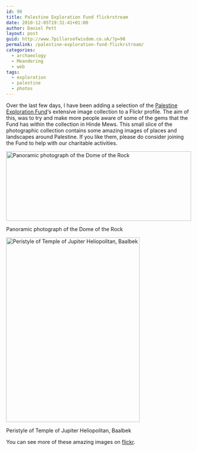 ```yaml
---
id: 98
title: Palestine Exploration Fund flickrstream
date: 2010-12-05T19:31:41+01:00
author: Daniel Pett
layout: post
guid: http://www.7pillarsofwisdom.co.uk/?p=98
permalink: /palestine-exploration-fund-flickrstream/
categories:
  - archaeology
  - Meandering
  - web
tags:
  - exploration
  - palestine
  - photos
---
```

Over the last few days, I have been adding a selection of the [Palestine Exploration Fund](http://www.pef.org.uk "The Palestine Exploration Fund")&#8216;s extensive image collection to a Flickr profile. The aim of this, was to try and make more people aware of some of the gems that the Fund has within the collection in Hinde Mews. This small slice of the photographic collection contains some amazing images of places and landscapes around Palestine. If you like them, please do consider joining the Fund to help with our charitable activities.

<div style="width: 510px" class="wp-caption alignnone">
  <a href="http://farm6.static.flickr.com/5288/5232182148_d8b1cd617c_b.jpg" data-rel="lightbox-gallery-KzFcwo4I" data-rl_title="" data-rl_caption="" title=""><img title="Panoramic photograph of the Dome of the Rock" src="http://farm6.static.flickr.com/5288/5232182148_d8b1cd617c.jpg" alt="Panoramic photograph of the Dome of the Rock" width="500" height="188" /></a>
  
  <p class="wp-caption-text">
    Panoramic photograph of the Dome of the Rock
  </p>
</div>

<div style="width: 371px" class="wp-caption alignnone">
  <a href="http://farm6.static.flickr.com/5168/5226880016_bcfd13bfda_b.jpg" data-rel="lightbox-gallery-KzFcwo4I" data-rl_title="" data-rl_caption="" title=""><img title="Peristyle of Temple of Jupiter Heliopolitan, Baalbek" src="http://farm6.static.flickr.com/5168/5226880016_bcfd13bfda.jpg" alt="Peristyle of Temple of Jupiter Heliopolitan, Baalbek" width="361" height="500" /></a>
  
  <p class="wp-caption-text">
    Peristyle of Temple of Jupiter Heliopolitan, Baalbek
  </p>
</div>

You can see more of these amazing images on [flickr](http://www.flickr.com/photos/palestineexplorationfund/ "Flickr stream for the Fund").